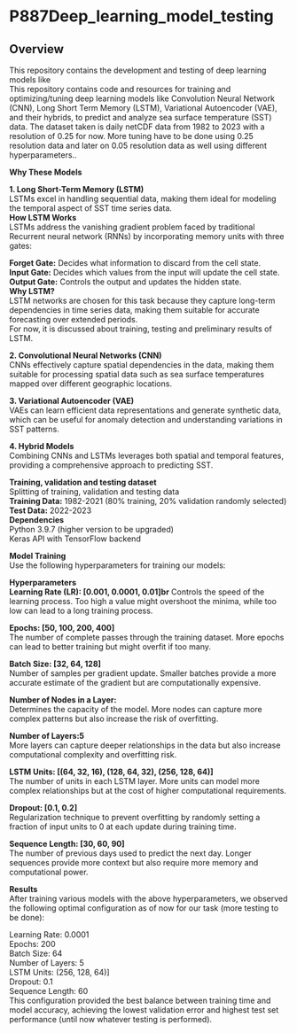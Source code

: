 # P887Deep_learning_model_testing
## Overview 
This repository contains the development and testing of deep learning models like <br>
This repository contains code and resources for training and optimizing/tuning deep learning models like Convolution Neural Network (CNN), Long Short Term Memory (LSTM), Variational Autoencoder (VAE), and their hybrids, to predict and analyze sea surface temperature (SST) data. The dataset taken is daily netCDF data from 1982 to 2023 with a resolution of 0.25 for now. More tuning have to be done using 0.25 resolution data and later on 0.05 resolution data as well using different hyperparameters..<br>

**Why These Models<br>**

**1. Long Short-Term Memory (LSTM)<br>**
LSTMs excel in handling sequential data, making them ideal for modeling the temporal aspect of SST time series data.<br>
**How LSTM Works<br>**
LSTMs address the vanishing gradient problem faced by traditional Recurrent neural network (RNNs) by incorporating memory units with three gates:<br>

**Forget Gate:** Decides what information to discard from the cell state.<br>
**Input Gate:** Decides which values from the input will update the cell state.<br>
**Output Gate:** Controls the output and updates the hidden state.<br>
**Why LSTM?<br>**
LSTM networks are chosen for this task because they capture long-term dependencies in time series data, making them suitable for accurate forecasting over extended periods.<br>
For now, it is discussed about training, testing and preliminary results of LSTM.<br>

**2. Convolutional Neural Networks (CNN)<br>**
CNNs effectively capture spatial dependencies in the data, making them suitable for processing spatial data such as sea surface temperatures mapped over different geographic locations.<br>

**3. Variational Autoencoder (VAE)<br>**
VAEs can learn efficient data representations and generate synthetic data, which can be useful for anomaly detection and understanding variations in SST patterns.<br>

**4. Hybrid Models<br>**
Combining CNNs and LSTMs leverages both spatial and temporal features, providing a comprehensive approach to predicting SST.<br>

**Training, validation and testing dataset<br>**
Splitting of training, validation and testing data<br>
**Training Data:** 1982-2021 (80% training, 20% validation randomly selected)<br>
**Test Data:** 2022-2023<br>
**Dependencies<br>**
Python 3.9.7 (higher version to be upgraded)<br>
Keras API with TensorFlow backend<br>

**Model Training<br>**
Use the following hyperparameters for training our models:<br>

**Hyperparameters<br>**
**Learning Rate (LR): [0.001, 0.0001, 0.01]br**
Controls the speed of the learning process. Too high a value might overshoot the minima, while too low can lead to a long training process.<br>

**Epochs: [50, 100, 200, 400]<br>**
The number of complete passes through the training dataset. More epochs can lead to better training but might overfit if too many.<br>

**Batch Size: [32, 64, 128]<br>**
Number of samples per gradient update. Smaller batches provide a more accurate estimate of the gradient but are computationally expensive.<br>

**Number of Nodes in a Layer:<br>**
Determines the capacity of the model. More nodes can capture more complex patterns but also increase the risk of overfitting.<br>

**Number of Layers:5<br>**
More layers can capture deeper relationships in the data but also increase computational complexity and overfitting risk.<br>

**LSTM Units: [(64, 32, 16), (128, 64, 32), (256, 128, 64)]<br>**
The number of units in each LSTM layer. More units can model more complex relationships but at the cost of higher computational requirements.<br>

**Dropout: [0.1, 0.2]<br>**
Regularization technique to prevent overfitting by randomly setting a fraction of input units to 0 at each update during training time.<br>

**Sequence Length: [30, 60, 90]<br>**
The number of previous days used to predict the next day. Longer sequences provide more context but also require more memory and computational power.<br>

**Results<br>**
After training various models with the above hyperparameters, we observed the following optimal configuration as of now for our task (more testing to be done):<br>

Learning Rate: 0.0001<br>
Epochs: 200<br>
Batch Size: 64<br>
Number of Layers: 5<br>
LSTM Units: (256, 128, 64)]<br>
Dropout: 0.1<br>
Sequence Length: 60<br>
This configuration provided the best balance between training time and model accuracy, achieving the lowest validation error and highest test set performance (until now whatever testing is performed).<br>


